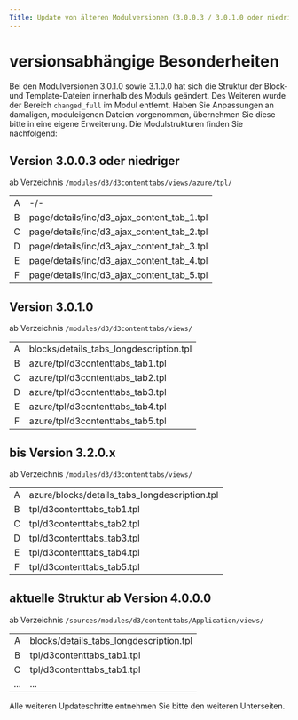 ```yaml
---
Title: Update von älteren Modulversionen (3.0.0.3 / 3.0.1.0 oder niedriger)
---
```


# versionsabhängige Besonderheiten

Bei den Modulversionen 3.0.1.0 sowie 3.1.0.0 hat sich die Struktur der Block- und Template-Dateien innerhalb des Moduls geändert. Des Weiteren wurde der Bereich `changed_full` im Modul entfernt.
Haben Sie Anpassungen an damaligen, moduleigenen Dateien vorgenommen, übernehmen Sie diese bitte in eine eigene Erweiterung. Die Modulstrukturen finden Sie nachfolgend:

## Version 3.0.0.3 oder niedriger

ab Verzeichnis `/modules/d3/d3contenttabs/views/azure/tpl/`

|   |                                            |
|:-:|--------------------------------------------|
| A | -/-                                        |
| B | page/details/inc/d3_ajax_content_tab_1.tpl |
| C | page/details/inc/d3_ajax_content_tab_2.tpl |
| D | page/details/inc/d3_ajax_content_tab_3.tpl |
| E | page/details/inc/d3_ajax_content_tab_4.tpl |
| F | page/details/inc/d3_ajax_content_tab_5.tpl |

## Version 3.0.1.0

ab Verzeichnis `/modules/d3/d3contenttabs/views/`

|   |                                         |
|:-:|-----------------------------------------|
| A | blocks/details_tabs_longdescription.tpl |
| B | azure/tpl/d3contenttabs_tab1.tpl        |
| C | azure/tpl/d3contenttabs_tab2.tpl        |
| D | azure/tpl/d3contenttabs_tab3.tpl        |
| E | azure/tpl/d3contenttabs_tab4.tpl        |
| F | azure/tpl/d3contenttabs_tab5.tpl        |

## bis Version 3.2.0.x

ab Verzeichnis `/modules/d3/d3contenttabs/views/`

|   |                                               |
|:-:|-----------------------------------------------|
| A | azure/blocks/details_tabs_longdescription.tpl |
| B | tpl/d3contenttabs_tab1.tpl                    |
| C | tpl/d3contenttabs_tab2.tpl                    |
| D | tpl/d3contenttabs_tab3.tpl                    |
| E | tpl/d3contenttabs_tab4.tpl                    |
| F | tpl/d3contenttabs_tab5.tpl                    |

## aktuelle Struktur ab Version 4.0.0.0

ab Verzeichnis `/sources/modules/d3/contenttabs/Application/views/`

|     |                                         |
|:---:|-----------------------------------------|
| A   | blocks/details_tabs_longdescription.tpl |
| B   | tpl/d3contenttabs_tab1.tpl              |
| C   | tpl/d3contenttabs_tab1.tpl              |
| ... | ...                                     |

Alle weiteren Updateschritte entnehmen Sie bitte den weiteren Unterseiten.